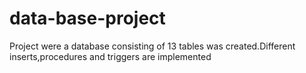 # data-base-project
Project were a database consisting of 13 tables was created.Different inserts,procedures and triggers  are implemented
